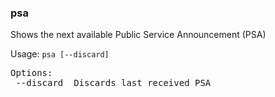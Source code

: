 ### psa
Shows the next available Public Service Announcement (PSA)

Usage: `psa [--discard]`
<pre>
Options:
 --discard	Discards last received PSA
</pre>
